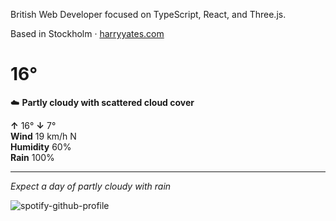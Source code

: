 British Web Developer focused on TypeScript, React, and Three.js.

Based in Stockholm · [harryyates.com](https://harryyates.com)

<!-- WEATHER_START -->
# 16°
☁️ **Partly cloudy with scattered cloud cover**

**↑** 16° **↓** 7°  
**Wind** 19 km/h N  
**Humidity** 60%  
**Rain** 100%

---
*Expect a day of partly cloudy with rain*
<!-- WEATHER_END -->

<p align="left">
  <a>
    <img src="https://spotify-github-profile.kittinanx.com/api/view?uid=bigbello&cover_image=true&theme=natemoo-re&show_offline=true&background_color=121212&interchange=false&bar_color=53b14f&bar_color_cover=false" alt="spotify-github-profile">
  </a>
</p>